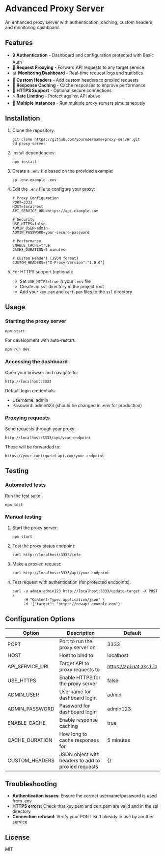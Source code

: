 # Advanced Proxy Server

An enhanced proxy server with authentication, caching, custom headers, and monitoring dashboard.

## Features

- 🔒 **Authentication** - Dashboard and configuration protected with Basic Auth
- 🔄 **Request Proxying** - Forward API requests to any target service
- 📊 **Monitoring Dashboard** - Real-time request logs and statistics
- 📝 **Custom Headers** - Add custom headers to proxied requests
- 💾 **Response Caching** - Cache responses to improve performance
- 🔐 **HTTPS Support** - Optional secure connections
- ⚡ **Rate Limiting** - Protect against API abuse
- 🚪 **Multiple Instances** - Run multiple proxy servers simultaneously

## Installation

1. Clone the repository:
   ```
   git clone https://github.com/yourusername/proxy-server.git
   cd proxy-server
   ```

2. Install dependencies:
   ```
   npm install
   ```

3. Create a `.env` file based on the provided example:
   ```
   cp .env.example .env
   ```

4. Edit the `.env` file to configure your proxy:
   ```
   # Proxy Configuration
   PORT=3333
   HOST=localhost
   API_SERVICE_URL=https://api.example.com

   # Security
   USE_HTTPS=false
   ADMIN_USER=admin
   ADMIN_PASSWORD=your-secure-password

   # Performance
   ENABLE_CACHE=true
   CACHE_DURATION=5 minutes

   # Custom Headers (JSON format)
   CUSTOM_HEADERS={"X-Proxy-Version":"1.0.0"}
   ```

5. For HTTPS support (optional):
   - Set `USE_HTTPS=true` in your `.env` file
   - Create an `ssl` directory in the project root
   - Add your `key.pem` and `cert.pem` files to the `ssl` directory

## Usage

### Starting the proxy server

```
npm start
```

For development with auto-restart:
```
npm run dev
```

### Accessing the dashboard

Open your browser and navigate to:
```
http://localhost:3333
```

Default login credentials:
- Username: admin
- Password: admin123 (should be changed in .env for production)

### Proxying requests

Send requests through your proxy:
```
http://localhost:3333/api/your-endpoint
```

These will be forwarded to:
```
https://your-configured-api.com/your-endpoint
```

## Testing

### Automated tests

Run the test suite:
```
npm test
```

### Manual testing

1. Start the proxy server:
   ```
   npm start
   ```

2. Test the proxy status endpoint:
   ```
   curl http://localhost:3333/info
   ```

3. Make a proxied request:
   ```
   curl http://localhost:3333/api/your-endpoint
   ```

4. Test request with authentication (for protected endpoints):
   ```
   curl -u admin:admin123 http://localhost:3333/update-target -X POST \
        -H "Content-Type: application/json" \
        -d '{"target": "https://newapi.example.com"}'
   ```

## Configuration Options

| Option | Description | Default |
|--------|-------------|---------|
| PORT | Port to run the proxy server on | 3333 |
| HOST | Host to bind to | localhost |
| API_SERVICE_URL | Target API to proxy requests to | https://api.uat.aks1.io |
| USE_HTTPS | Enable HTTPS for the proxy server | false |
| ADMIN_USER | Username for dashboard login | admin |
| ADMIN_PASSWORD | Password for dashboard login | admin123 |
| ENABLE_CACHE | Enable response caching | true |
| CACHE_DURATION | How long to cache responses for | 5 minutes |
| CUSTOM_HEADERS | JSON object with headers to add to proxied requests | {} |

## Troubleshooting

- **Authentication issues**: Ensure the correct username/password is used from .env
- **HTTPS errors**: Check that key.pem and cert.pem are valid and in the ssl directory
- **Connection refused**: Verify your PORT isn't already in use by another service

## License

MIT 